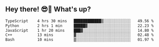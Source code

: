 ## Hey there! 😎👋 What's up?

<!--START_SECTION:waka-->

```txt
TypeScript    4 hrs 30 mins   ████████████▒░░░░░░░░░░░░   49.56 %
Python        2 hrs 1 min     █████▓░░░░░░░░░░░░░░░░░░░   22.23 %
JavaScript    1 hr 20 mins    ███▓░░░░░░░░░░░░░░░░░░░░░   14.80 %
C++           13 mins         ▓░░░░░░░░░░░░░░░░░░░░░░░░   02.48 %
Bash          10 mins         ▒░░░░░░░░░░░░░░░░░░░░░░░░   01.97 %
```

<!--END_SECTION:waka-->
